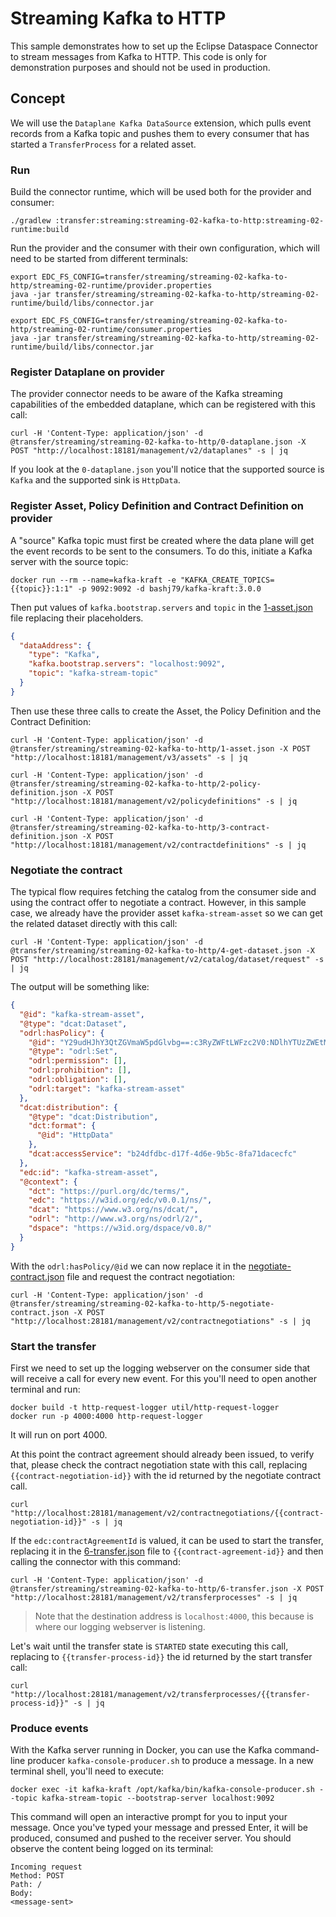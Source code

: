 # Streaming Kafka to HTTP

This sample demonstrates how to set up the Eclipse Dataspace Connector to stream messages from Kafka to HTTP.
This code is only for demonstration purposes and should not be used in production.

## Concept

We will use the `Dataplane Kafka DataSource` extension, which pulls event records from a Kafka topic and pushes them
to every consumer that has started a `TransferProcess` for a related asset.

### Run

Build the connector runtime, which will be used both for the provider and consumer:

```shell
./gradlew :transfer:streaming:streaming-02-kafka-to-http:streaming-02-runtime:build
```

Run the provider and the consumer with their own configuration, which will need to be started from different terminals:

```shell
export EDC_FS_CONFIG=transfer/streaming/streaming-02-kafka-to-http/streaming-02-runtime/provider.properties
java -jar transfer/streaming/streaming-02-kafka-to-http/streaming-02-runtime/build/libs/connector.jar
```

```shell
export EDC_FS_CONFIG=transfer/streaming/streaming-02-kafka-to-http/streaming-02-runtime/consumer.properties
java -jar transfer/streaming/streaming-02-kafka-to-http/streaming-02-runtime/build/libs/connector.jar
```

### Register Dataplane on provider

The provider connector needs to be aware of the Kafka streaming capabilities of the embedded dataplane, which can be
registered with this call:

```shell
curl -H 'Content-Type: application/json' -d @transfer/streaming/streaming-02-kafka-to-http/0-dataplane.json -X POST "http://localhost:18181/management/v2/dataplanes" -s | jq
```

If you look at the `0-dataplane.json` you'll notice that the supported source is `Kafka` and the supported sink
is `HttpData`.

### Register Asset, Policy Definition and Contract Definition on provider

A "source" Kafka topic must first be created where the data plane will get the event records to be sent to the
consumers. To do this, initiate a Kafka server with the source topic:

```shell
docker run --rm --name=kafka-kraft -e "KAFKA_CREATE_TOPICS={{topic}}:1:1" -p 9092:9092 -d bashj79/kafka-kraft:3.0.0
```

Then put values of `kafka.bootstrap.servers` and `topic` in the [1-asset.json](1-asset.json) file replacing their
placeholders.

```json
{
  "dataAddress": {
    "type": "Kafka",
    "kafka.bootstrap.servers": "localhost:9092",
    "topic": "kafka-stream-topic"
  }
}
```

Then use these three calls to create the Asset, the Policy Definition and the Contract Definition:

```shell
curl -H 'Content-Type: application/json' -d @transfer/streaming/streaming-02-kafka-to-http/1-asset.json -X POST "http://localhost:18181/management/v3/assets" -s | jq
```

```shell
curl -H 'Content-Type: application/json' -d @transfer/streaming/streaming-02-kafka-to-http/2-policy-definition.json -X POST "http://localhost:18181/management/v2/policydefinitions" -s | jq
```

```shell
curl -H 'Content-Type: application/json' -d @transfer/streaming/streaming-02-kafka-to-http/3-contract-definition.json -X POST "http://localhost:18181/management/v2/contractdefinitions" -s | jq
```

### Negotiate the contract

The typical flow requires fetching the catalog from the consumer side and using the contract offer to negotiate a
contract. However, in this sample case, we already have the provider asset `kafka-stream-asset` so we can get the
related dataset directly with this call:

```shell
curl -H 'Content-Type: application/json' -d @transfer/streaming/streaming-02-kafka-to-http/4-get-dataset.json -X POST "http://localhost:28181/management/v2/catalog/dataset/request" -s | jq
```

The output will be something like:

```json
{
  "@id": "kafka-stream-asset",
  "@type": "dcat:Dataset",
  "odrl:hasPolicy": {
    "@id": "Y29udHJhY3QtZGVmaW5pdGlvbg==:c3RyZWFtLWFzc2V0:NDlhYTUzZWEtMDUzMS00ZDkyLTg4Y2YtMGRjMTc4MmQ1NjY4",
    "@type": "odrl:Set",
    "odrl:permission": [],
    "odrl:prohibition": [],
    "odrl:obligation": [],
    "odrl:target": "kafka-stream-asset"
  },
  "dcat:distribution": {
    "@type": "dcat:Distribution",
    "dct:format": {
      "@id": "HttpData"
    },
    "dcat:accessService": "b24dfdbc-d17f-4d6e-9b5c-8fa71dacecfc"
  },
  "edc:id": "kafka-stream-asset",
  "@context": {
    "dct": "https://purl.org/dc/terms/",
    "edc": "https://w3id.org/edc/v0.0.1/ns/",
    "dcat": "https://www.w3.org/ns/dcat/",
    "odrl": "http://www.w3.org/ns/odrl/2/",
    "dspace": "https://w3id.org/dspace/v0.8/"
  }
}
```

With the `odrl:hasPolicy/@id` we can now replace it in the [negotiate-contract.json](5-negotiate-contract.json) file
and request the contract negotiation:

```shell
curl -H 'Content-Type: application/json' -d @transfer/streaming/streaming-02-kafka-to-http/5-negotiate-contract.json -X POST "http://localhost:28181/management/v2/contractnegotiations" -s | jq
```

### Start the transfer

First we need to set up the logging webserver on the consumer side that will receive a call for every new event. For
this you'll need to open another terminal and run:

```shell
docker build -t http-request-logger util/http-request-logger
docker run -p 4000:4000 http-request-logger
```

It will run on port 4000.

At this point the contract agreement should already been issued, to verify that, please check the contract negotiation
state with
this call, replacing `{{contract-negotiation-id}}` with the id returned by the negotiate contract call.

```shell
curl "http://localhost:28181/management/v2/contractnegotiations/{{contract-negotiation-id}}" -s | jq
```

If the `edc:contractAgreementId` is valued, it can be used to start the transfer, replacing it in
the [6-transfer.json](6-transfer.json)
file to `{{contract-agreement-id}}` and then calling the connector with this command:

```shell
curl -H 'Content-Type: application/json' -d @transfer/streaming/streaming-02-kafka-to-http/6-transfer.json -X POST "http://localhost:28181/management/v2/transferprocesses" -s | jq
```

> Note that the destination address is `localhost:4000`, this because is where our logging webserver is listening.

Let's wait until the transfer state is `STARTED` state executing this call, replacing to `{{transfer-process-id}}` the
id returned by the start transfer call:

```shell
curl "http://localhost:28181/management/v2/transferprocesses/{{transfer-process-id}}" -s | jq
```

### Produce events

With the Kafka server running in Docker, you can use the Kafka command-line producer `kafka-console-producer.sh` to
produce a message. In a new terminal shell, you'll need to execute:

```shell
docker exec -it kafka-kraft /opt/kafka/bin/kafka-console-producer.sh --topic kafka-stream-topic --bootstrap-server localhost:9092
```

This command will open an interactive prompt for you to input your message. Once you've typed your message and pressed
Enter, it will be produced, consumed and pushed to the receiver server. You should observe the content being logged on
its terminal:

```
Incoming request
Method: POST
Path: /
Body:
<message-sent>
```